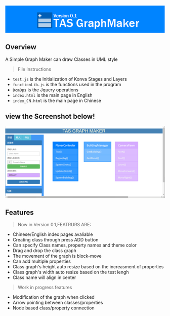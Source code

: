 ![TASGM_Banner](TASGM_Banner.png)

## Overview
A Simple Graph Maker can draw Classes in UML style

> File Instructions

+ `test.js` is the Initialization of Konva Stages and Layers
+ `functionLib.js` is the functions used in the program
+ `DomOps` is the Jquery operations 
+ `index.html` is the main page in English
+ `index_CN.html` is the main page in Chinese

## view the Screenshot below!
![Screenshot](ScreenShot.png)

## Features
> Now in Version 0.1,FEATRURS ARE:

+ Chinese/English index pages avaliable
+ Creating class through press ADD button
+ Can specify Class names, property names and theme color
+ Drag and drop the class graph
+ The movement of the graph is block-move
+ Can add multiple properties 
+ Class graph's height auto resize based on the increasment of properties
+ Class graph's width auto resize based on the test lengh
+ Class name will align in center

> Work in progress features

+ Modification of the graph when clicked
+ Arrow pointing between classes/properties
+ Node based class/property connection

